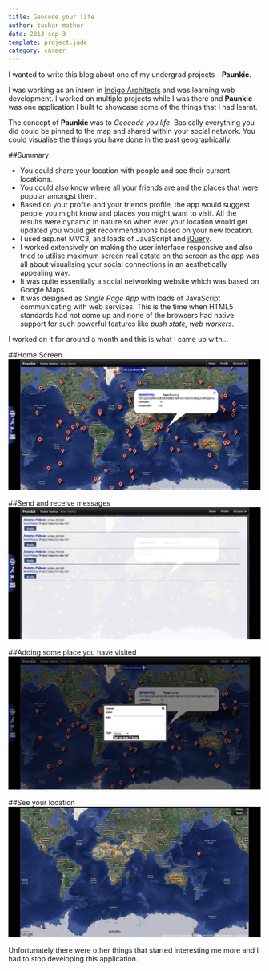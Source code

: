```yaml
---
title: Geocode your life
author: tushar-mathur
date: 2013-sep-3
template: project.jade
category: career
---
```

I wanted to write this blog about one of my undergrad projects - **Paunkie**.

I was working as an intern in [Indigo Architects](http://indigoarchitects.com/) and was learning web development. I worked on multiple projects while I was there and **Paunkie** was one application I built to showcase some of the things that I had learnt.

The concept of **Paunkie** was to *Geocode you life*. Basically everything you did could be pinned to the map and shared within your social network. You could visualise the things you have done in the past geographically. 

##Summary
* You could share your location with people and see their current locations.
* You could also know where all your friends are and the places that were popular amongst them.
* Based on your profile and your friends profile, the app would suggest people you might know and places you might want to visit. All the results were dynamic in nature so when ever your location would get updated you would get recommendations based on your new location.
* I used asp.net MVC3, and loads of JavaScript and [jQuery](http://jquery.com).
* I worked extensively on making the user interface responsive and also tried to utilise maximum screen real estate on the screen as the app was all about visualising your social connections in an aesthetically appealing way.
* It was quite essentially a social networking website which was based on Google Maps. 
* It was designed as *Single Page App* with loads of JavaScript communicating with web services. This is the time when HTML5 standards had not come up and none of the browsers had native support for such powerful features like *push state, web workers*.

I worked on it for around a month and this is what I came up with...

##Home Screen
![image](2.jpg)

##Send and receive messages
![image](3.jpg)

##Adding some place you have visited
![image](4.jpg)

##See your location
![image](5.jpg)

Unfortunately there were other things that started interesting me more and I had to stop developing this application.